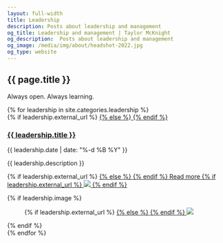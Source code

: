 ```yaml
---
layout: full-width
title: Leadership
description: Posts about leadership and management
og_title: Leadership and management | Taylor McKnight
og_description:  Posts about leadership and management
og_image: /media/img/about/headshot-2022.jpg
og_type: website
---
```

<section class="grid page-header">
	<div class="full-width">
		<h1>{{ page.title }}</h1>
		<p>Always open. Always learning.</p>
	</div>
</section>
<section class="stripe-section-2">
	<section class="grid-wrapper feed">
		{% for leadership in site.categories.leadership %}
		<article>
			<figcaption>
				{% if leadership.external_url %}
				<a href="{{ leadership.external_url }}">
				{% else %}
				<a href="{{ leadership.url }}">
				{% endif %}
				<h3>
					{{ leadership.title }}
				</h3>
				</a>
				<p class="label">{{ leadership.date | date: "%-d %B %Y" }}</p>
				<p class="description">{{ leadership.description }}</p>
				<p>
				{% if leadership.external_url %}
				<a href="{{ leadership.external_url }}">
				{% else %}
				<a href="{{ leadership.url }}">
				{% endif %}
				Read more
				{% if leadership.external_url %}
				<img src="{{ site.url }}/media/img/external-link-icon.png" class="external-link-icon">
				{% endif %}
				</a>
				</p>
			</figcaption>
			{% if leadership.image %}
			<figure>
				{% if leadership.external_url %}
				<a href="{{ leadership.external_url }}">
				{% else %}
				<a href="{{ leadership.url }}">
				{% endif %}
				<img src="{{ leadership.image }}" />
				</a>
			</figure>
			{% endif %}
		</article>
		{% endfor %}
	</section>
</section>
